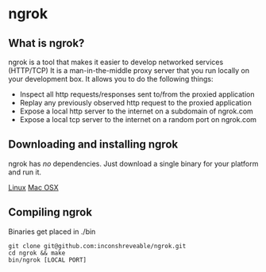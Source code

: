 # ngrok

## What is ngrok?
ngrok is a tool that makes it easier to develop networked services (HTTP/TCP)
It is a man-in-the-middle proxy server that you run locally on your development box. It allows you to do the following things:

- Inspect all http requests/responses sent to/from the proxied application
- Replay any previously observed http request to the proxied application
- Expose a local http server to the internet on a subdomain of ngrok.com
- Expose a local tcp server to the internet on a random port on ngrok.com


## Downloading and installing ngrok
ngrok has _no_ dependencies. Just download a single binary for your platform and
run it.

[Linux](http://ngrok.com/dl/linux_386/ngrok")
[Mac OSX](http://ngrok.com/dl/darwin_386/ngrok")


## Compiling ngrok
Binaries get placed in ./bin

    git clone git@github.com:inconshreveable/ngrok.git
    cd ngrok && make
    bin/ngrok [LOCAL PORT]

